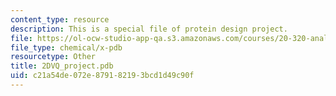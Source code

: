 ```yaml
---
content_type: resource
description: This is a special file of protein design project.
file: https://ol-ocw-studio-app-qa.s3.amazonaws.com/courses/20-320-analysis-of-biomolecular-and-cellular-systems-fall-2012/c21a54de072e879182193bcd1d49c90f_2DVQ_project.pdb
file_type: chemical/x-pdb
resourcetype: Other
title: 2DVQ_project.pdb
uid: c21a54de-072e-8791-8219-3bcd1d49c90f
---
```

